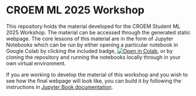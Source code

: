 # CROEM ML 2025 Workshop

This repository holds the material developed for the CROEM Student ML 2025 Workshop. The material can be accessed through the generated static webpage. The core lessons of this material are in the form of Jupyter Notebooks which can be run by either opening a particular notebook in Google Colab by clicking the included badge, [![Open in Colab](https://colab.research.google.com/assets/colab-badge.svg)](), or by cloning the repository and running the notebooks locally through in your own virtual environment.

If you are working to develop the material of this workshop and you wish to see how the final webpage will look like, you can build it by following the instructions in [Jupyter Book documentation](https://jupyterbook.org/en/stable/start/build.html).